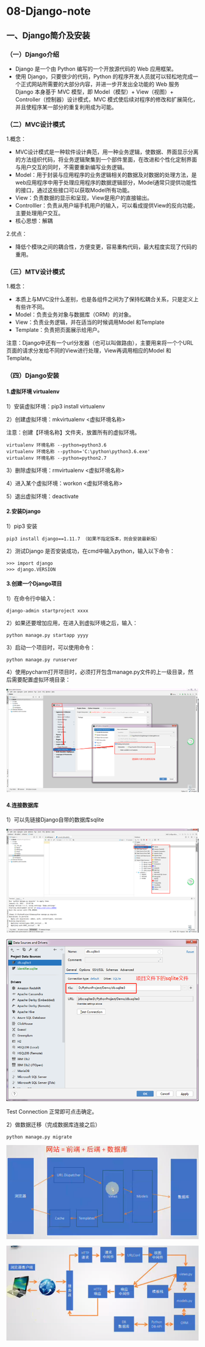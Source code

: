 # 08-Django-note

## 一、Django简介及安装
### （一）Django介绍
- Django 是一个由 Python 编写的一个开放源代码的 Web 应用框架。
- 使用 Django，只要很少的代码，Python 的程序开发人员就可以轻松地完成一个正式网站所需要的大部分内容，并进一步开发出全功能的 Web 服务 Django 本身基于 MVC 模型，即 Model（模型）+ View（视图）+ Controller（控制器）设计模式，MVC 模式使后续对程序的修改和扩展简化，并且使程序某一部分的重复利用成为可能。

### （二）MVC设计模式
1.概念：
- MVC设计模式是一种软件设计典范，用一种业务逻辑，使数据、界面显示分离的方法组织代码，将业务逻辑聚集到一个部件里面，在改进和个性化定制界面与用户交互的同时，不需要重新编写业务逻辑。
- Model：用于封装与应用程序的业务逻辑相关的数据及对数据的处理方法，是web应用程序中用于处理应用程序的数据逻辑部分，Model通常只提供功能性的接口，通过这些接口可以获取Model所有功能。
- View：负责数据的显示和呈现，View是用户的直接输出。
- Controlller：负责从用户端手机用户的输入，可以看成提供View的反向功能，主要处理用户交互。
- 核心思想：解耦

2.优点：
- 降低个模块之间的耦合性，方便变更，容易重构代码，最大程度实现了代码的重用。

### （三）MTV设计模式
1.概念：
- 本质上与MVC没什么差别，也是各组件之间为了保持松耦合关系，只是定义上有些许不同。
- Model：负责业务对象与数据库（ORM）的对象。
- View：负责业务逻辑，并在适当的时候调用Model 和Template
- Template：负责把页面展示给用户。

注意：Django中还有一个url分发器（也可以叫做路由），主要用来将一个个URL页面的请求分发给不同的View进行处理，View再调用相应的Model 和Template。

### （四）Django安装
#### 1.虚拟环境 virtualenv

1）安装虚拟环境：pip3 install virtualenv

2）创建虚拟环境：mkvirtualenv  <虚拟环境名称>  

注意：创建【环境名称】文件夹，放置所有的虚拟环境。
```
virtualenv 环境名称 --python=python3.6
virtualenv 环境名称 --python='C:\python\python3.6.exe'
virtualenv 环境名称 --python=python2.7
```

3）删除虚拟环境：rmvirtualenv <虚拟环境名称>  

4）进入某个虚拟环境：workon <虚拟环境名称>  

5）退出虚拟环境：deactivate

#### 2.安装Django

1）pip3 安装
```
pip3 install django==1.11.7 （如果不指定版本，则会安装最新版）
```

2）测试Django 是否安装成功，在cmd中输入python，输入以下命令：
```
>>> import django
>>> django.VERSION

```

#### 3.创建一个Django项目

1）在命令行中输入：
```
django-admin startproject xxxx
```

2）如果还要增加应用，在进入到虚拟环境之后，输入：
```
python manage.py startapp yyyy
```

3）启动一个项目时，可以使用命令：
```
python manage.py runserver
```

4）使用pycharm打开项目时，必须打开包含manage.py文件的上一级目录，然后需要配置虚拟环境目录：

![jianjie1](https://github.com/tete1987/picture_resource/blob/master/django/%E7%AE%80%E4%BB%8B1.png)




#### 4.连接数据库

1）可以先链接Django自带的数据库sqlite


![jianjie2](https://github.com/tete1987/picture_resource/blob/master/django/%E7%AE%80%E4%BB%8B2.png)

![jianjie3](https://github.com/tete1987/picture_resource/blob/master/django/%E7%AE%80%E4%BB%8B3.png)

Test Connection 正常即可点击确定。

2）做数据迁移（完成数据库连接之后）
```
python manage.py migrate

```

![jianjie4](https://github.com/tete1987/picture_resource/blob/master/django/%E7%AE%80%E4%BB%8B4.png)


![jianjie5](https://github.com/tete1987/picture_resource/blob/master/django/%E7%AE%80%E4%BB%8B5.png)




